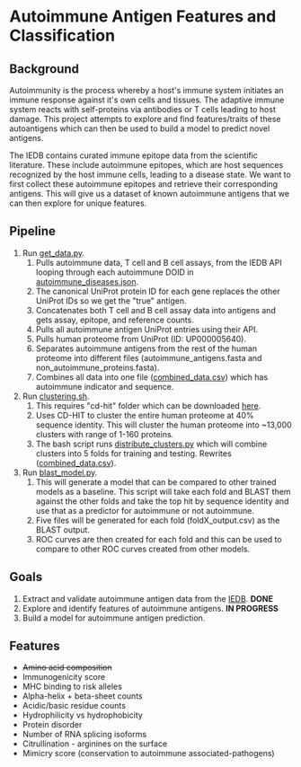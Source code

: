 # Autoimmune Antigen Features and Classification

## Background

Autoimmunity is the process whereby a host's immune system initiates an immune response against it's own cells and tissues. The adaptive immune system reacts with self-proteins via antibodies or T cells leading to host damage. This project attempts to explore and find features/traits of these autoantigens which can then be used to build a model to predict novel antigens.

The IEDB contains curated immune epitope data from the scientific literature. These include autoimmune epitopes, which are host sequences recognized by the host immune cells, leading to a disease state. We want to first collect these autoimmune epitopes and retrieve their corresponding antigens. This will give us a dataset of known autoimmune antigens that we can then explore for unique features.

## Pipeline
1. Run [get_data.py](get_data.py).
    1. Pulls autoimmune data, T cell and B cell assays, from the IEDB API looping through each autoimmune DOID in [autoimmune_diseases.json](autoimmune_diseases.json).
    2. The canonical UniProt protein ID for each gene replaces the other UniProt IDs so we get the "true" antigen.
    3. Concatenates both T cell and B cell assay data into antigens and gets assay, epitope, and reference counts.
    4. Pulls all autoimmune antigen UniProt entries using their API.
    5. Pulls human proteome from UniProt (ID: UP000005640).
    6. Separates autoimmune antigens from the rest of the human proteome into different files (autoimmune_antigens.fasta and non_autoimmune_proteins.fasta).
    7. Combines all data into one file ([combined_data.csv](combined_data.csv)) which has autoimmune indicator and sequence.
2. Run [clustering.sh](clustering.sh).
    1. This requires "cd-hit" folder which can be downloaded [here](https://github.com/weizhongli/cdhit/releases).
    2. Uses CD-HIT to cluster the entire human proteome at 40% sequence identity. This will cluster the human proteome into ~13,000 clusters with range of 1-160 proteins.
    3. The bash script runs [distribute_clusters.py](distribute_clusters.py) which will combine clusters into 5 folds for training and testing. Rewrites ([combined_data.csv](combined_data.csv)).
3. Run [blast_model.py](blast_model.py).
    1. This will generate a model that can be compared to other trained models as a baseline. This script will take each fold and BLAST them against the other folds and take the top hit by sequence identity and use that as a predictor for autoimmune or not autoimmune.
    2. Five files will be generated for each fold (foldX_output.csv) as the BLAST output.
    3. ROC curves are then created for each fold and this can be used to compare to other ROC curves created from other models. 

## Goals
1. Extract and validate autoimmune antigen data from the [IEDB](https://www.iedb.org/). **DONE**
2. Explore and identify features of autoimmune antigens. **IN PROGRESS**
3. Build a model for autoimmune antigen prediction.

## Features
- ~~Amino acid composition~~
- Immunogenicity score
- MHC binding to risk alleles
- Alpha-helix + beta-sheet counts
- Acidic/basic residue counts
- Hydrophilicity vs hydrophobicity
- Protein disorder
- Number of RNA splicing isoforms
- Citrullination - arginines on the surface
- Mimicry score (conservation to autoimmune associated-pathogens)
